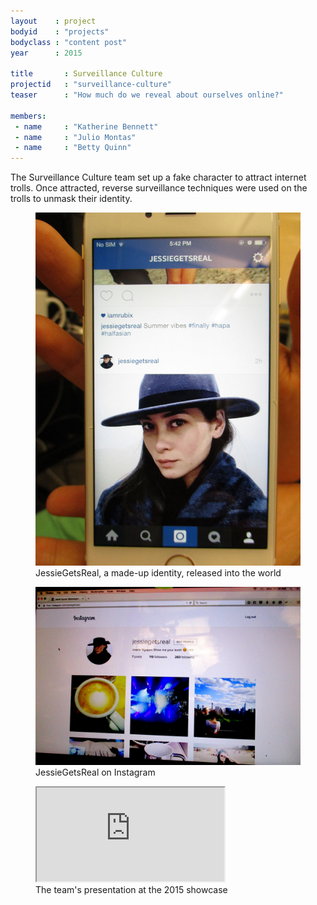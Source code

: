 ```yaml
---
layout    : project
bodyid    : "projects"
bodyclass : "content post"
year      : 2015

title       : Surveillance Culture
projectid   : "surveillance-culture"
teaser		: "How much do we reveal about ourselves online?"

members:
 - name     : "Katherine Bennett"
 - name     : "Julio Montas"
 - name     : "Betty Quinn"
---
```

The Surveillance Culture team set up a fake character to attract internet trolls. Once attracted, reverse surveillance techniques were used on the trolls to unmask their identity.

<figure>
	<img src="/images/projects/2015/surveillance-culture/phone.jpg" alt="JessieGetsReal, a made-up identity, released into the world" />
	<figcaption>JessieGetsReal, a made-up identity, released into the world</figcaption>
</figure>

<figure>
	<img src="/images/projects/2015/surveillance-culture/instagram.jpg" alt="JessieGetsReal on Instagram" />
	<figcaption>JessieGetsReal on Instagram</figcaption>
</figure>

<figure class="video ratio-55 with-caption">
	<iframe src="https://www.youtube.com/embed/ZTbdu-VR59U" allowfullscreen></iframe>
	<figcaption>The team's presentation at the 2015 showcase</figcaption>
</figure>